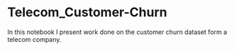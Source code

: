 # Telecom_Customer-Churn
In this notebook I present work done on the customer churn dataset form a telecom company.

